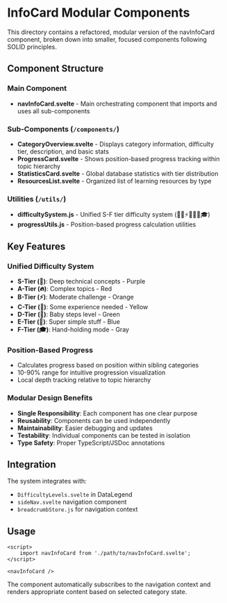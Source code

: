 # InfoCard Modular Components

This directory contains a refactored, modular version of the navInfoCard component, broken down into smaller, focused components following SOLID principles.

## Component Structure

### Main Component

- **navInfoCard.svelte** - Main orchestrating component that imports and uses all sub-components

### Sub-Components (`/components/`)

- **CategoryOverview.svelte** - Displays category information, difficulty tier, description, and basic stats
- **ProgressCard.svelte** - Shows position-based progress tracking within topic hierarchy
- **StatisticsCard.svelte** - Global database statistics with tier distribution
- **ResourcesList.svelte** - Organized list of learning resources by type

### Utilities (`/utils/`)

- **difficultySystem.js** - Unified S-F tier difficulty system (💎🔥⚡🌟🌱🎯🎓)
- **progressUtils.js** - Position-based progress calculation utilities

## Key Features

### Unified Difficulty System

- **S-Tier (💎)**: Deep technical concepts - Purple
- **A-Tier (🔥)**: Complex topics - Red
- **B-Tier (⚡)**: Moderate challenge - Orange
- **C-Tier (🌟)**: Some experience needed - Yellow
- **D-Tier (🌱)**: Baby steps level - Green
- **E-Tier (🎯)**: Super simple stuff - Blue
- **F-Tier (🎓)**: Hand-holding mode - Gray

### Position-Based Progress

- Calculates progress based on position within sibling categories
- 10-90% range for intuitive progression visualization
- Local depth tracking relative to topic hierarchy

### Modular Design Benefits

- **Single Responsibility**: Each component has one clear purpose
- **Reusability**: Components can be used independently
- **Maintainability**: Easier debugging and updates
- **Testability**: Individual components can be tested in isolation
- **Type Safety**: Proper TypeScript/JSDoc annotations

## Integration

The system integrates with:

- `DifficultyLevels.svelte` in DataLegend
- `sideNav.svelte` navigation component
- `breadcrumbStore.js` for navigation context

## Usage

```svelte
<script>
	import navInfoCard from './path/to/navInfoCard.svelte';
</script>

<navInfoCard />
```

The component automatically subscribes to the navigation context and renders appropriate content based on selected category state.
